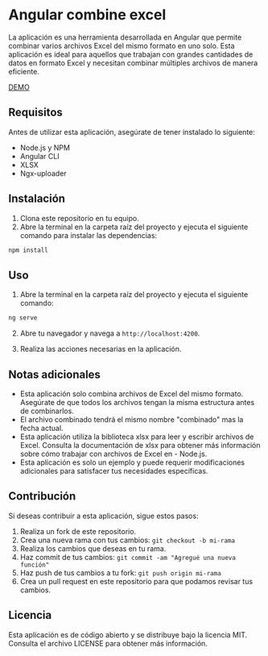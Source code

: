 # Angular combine excel

La aplicación es una herramienta desarrollada en Angular que permite combinar varios archivos Excel del mismo formato en uno solo. Esta aplicación es ideal para aquellos que trabajan con grandes cantidades de datos en formato Excel y necesitan combinar múltiples archivos de manera eficiente.

[DEMO](https://excel-combine.netlify.app)


## Requisitos

Antes de utilizar esta aplicación, asegúrate de tener instalado lo siguiente:

- Node.js y NPM
- Angular CLI
- XLSX
- Ngx-uploader

## Instalación

1. Clona este repositorio en tu equipo.
2. Abre la terminal en la carpeta raíz del proyecto y ejecuta el siguiente comando para instalar las dependencias:

```sh
npm install
```

## Uso

1. Abre la terminal en la carpeta raíz del proyecto y ejecuta el siguiente comando:

```sh
ng serve
```

2. Abre tu navegador y navega a `http://localhost:4200`.

3. Realiza las acciones necesarias en la aplicación.

## Notas adicionales

- Esta aplicación solo combina archivos de Excel del mismo formato. Asegúrate de que todos los archivos tengan la misma estructura antes de combinarlos.
- El archivo combinado tendrá el mismo nombre "combinado" mas la fecha actual.
- Esta aplicación utiliza la biblioteca xlsx para leer y escribir archivos de Excel. Consulta la documentación de xlsx para obtener más información sobre cómo trabajar con archivos de Excel en - Node.js.
- Esta aplicación es solo un ejemplo y puede requerir modificaciones adicionales para satisfacer tus necesidades específicas.

## Contribución

Si deseas contribuir a esta aplicación, sigue estos pasos:

1. Realiza un fork de este repositorio.
2. Crea una nueva rama con tus cambios: `git checkout -b mi-rama`
3. Realiza los cambios que deseas en tu rama.
4. Haz commit de tus cambios: `git commit -am "Agregué una nueva función"`
5. Haz push de tus cambios a tu fork: `git push origin mi-rama`
6. Crea un pull request en este repositorio para que podamos revisar tus cambios.

## Licencia

Esta aplicación es de código abierto y se distribuye bajo la licencia MIT. Consulta el archivo LICENSE para obtener más información.
